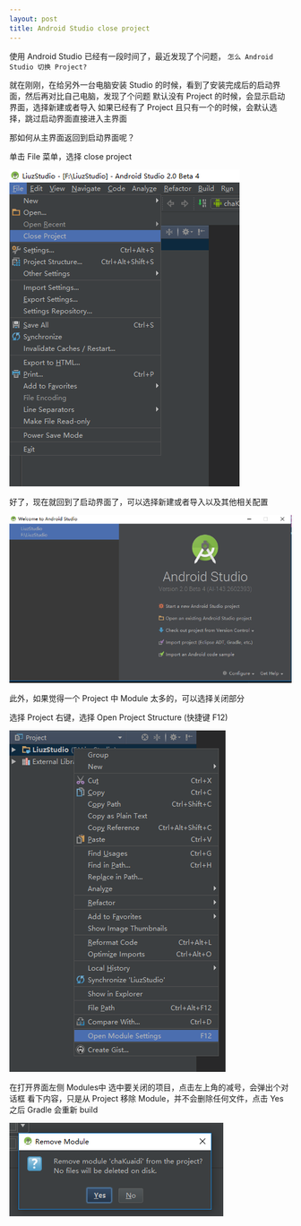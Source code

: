 ```yaml
---
layout: post
title: Android Studio close project 
---
```


使用 Android Studio 已经有一段时间了，最近发现了个问题， `怎么 Android Studio 切换 Project?`  

就在刚刚，在给另外一台电脑安装 Studio 的时候，看到了安装完成后的启动界面，然后再对比自己电脑，发现了个问题
默认没有 Project 的时候，会显示启动界面，选择新建或者导入
如果已经有了 Project 且只有一个的时候，会默认选择，跳过启动界面直接进入主界面

那如何从主界面返回到启动界面呢？

单击 File 菜单，选择 close project 

![studio01](../images/studio01.png)

好了，现在就回到了启动界面了，可以选择新建或者导入以及其他相关配置

![studio02](../images/studio02.png)


此外，如果觉得一个 Project 中 Module 太多的，可以选择关闭部分

选择 Project 右键，选择 Open Project Structure (快捷键 F12)

![studio03](../images/studio03.png)


在打开界面左侧 Modules中 选中要关闭的项目，点击左上角的减号，会弹出个对话框
看下内容，只是从 Project 移除 Module，并不会删除任何文件，点击 Yes 之后 Gradle 会重新 build

![studio04](../images/studio04.png)




